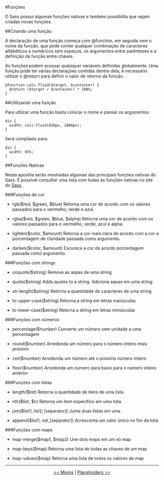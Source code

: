 #Funções

O Sass possui algumas funções nativas e também possibilita que sejam criadas novas funções.

##Criando uma função

A declaração de uma função começa com @function, em seguida vem o nome da função, que pode conter qualquer combinação de caracteres alfabéticos e numéricos sem espaços, os argumentos entre parênteses e a definição da função entre chaves.

As funções podem acessar quaisquer variáveis definidas globalmente. Uma função pode ter várias declarações contidas dentro dela, é necessário utilizar o @return para definir o valor de retorno da função.

```
@function calc-fluid($target, $container) {
  @return ($target / $container) * 100%;
}
```

##Utilizando uma função

Para utilizar uma função basta colocar o nome e passar os argumentos:

```
div {
  width: calc-fluid(650px, 1000px);
}
```

Será compilado para:

```
div {
  width: 65%;
}
```

##Funções Nativas

Nesta apostila serão mostradas algumas das principais funções nativas do Sass. É possível consultar uma lista com todas as funções nativas no site do <a href="http://sass-lang.com/documentation/Sass/Script/Functions.html" target="_blank">Sass</a>.

###Funções de cor

- rgb($red, $green, $blue)
Retorna uma cor de acordo com os valores passados para o vermelho, verde e azul.

- rgba($red, $green, $blue, $alpha)
Retorna uma cor de acordo com os valores passados para o vermelho, verde, azul e alpha.

- lighten($color, $amount)
Retorna a cor mais clara de acordo com a cor e porcentagem de claridade passada como argumento.

- darken($color, $amount)
Escurece a cor de acordo porcentagem passada como argumento.

###Funções com strings

- unquote($string)
Remove as aspas de uma string

- quote($string)
Adds quotes to a string.
Adiciona aspas em uma string

- str-length($string)
Retorna a quantidade de caracteres de uma string

- to-upper-case($string)
Retorna a string em letras maiúsculas

- to-lower-case($string)
Retorna a string em letras minúsculas

###Funções com números

- percentage($number)
Converte um número sem unidade a uma percentagem

- round($number)
Arredonda um número para o número inteiro mais próximo

- ceil($number)
Arredonda um número até o próximo número inteiro

- floor($number)
Arredonda um número para baixo para o número inteiro anterior

###Funções com listas

- length($list)
Retorna a quantidade de itens de uma lista

- nth($list, $n)
Retorna um item específico em uma lista

- join($list1, $list2, [$separator])
Junta duas listas em uma

- append($list1, $val, [$separator])
Acrescenta um valor único no fim da lista

###Funções com maps

- map-merge($map1, $map2)
Une dois maps em um só map

- map-keys($map)
Retorna uma lista de todas as chaves de um map

- map-values($map)
Retorna uma lista de todos os valores de map

___

<p align="center"><a href="mixins.md"  title="Anterior"><< Mixins</a> | <a href="placeholders.md" title="Próximo">Placeholders >></a></p>
